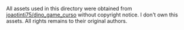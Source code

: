 All assets used in this directory were obtained from [joaotinti75/dino_game_curso](https://github.com/joaotinti75/dino_game_curso)
without copyright notice. I don't own this assets. All rights remains to their original authors.
